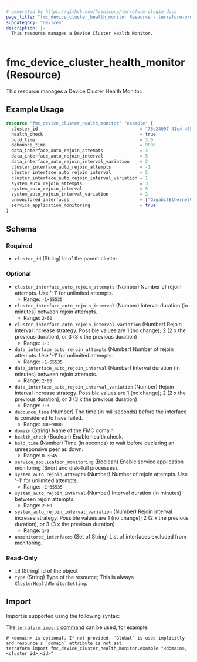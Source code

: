 ```yaml
---
# generated by https://github.com/hashicorp/terraform-plugin-docs
page_title: "fmc_device_cluster_health_monitor Resource - terraform-provider-fmc"
subcategory: "Devices"
description: |-
  This resource manages a Device Cluster Health Monitor.
---
```


# fmc_device_cluster_health_monitor (Resource)

This resource manages a Device Cluster Health Monitor.

## Example Usage

```terraform
resource "fmc_device_cluster_health_monitor" "example" {
  cluster_id                                       = "76d24097-41c4-4558-a4d0-a8c07ac08470"
  health_check                                     = true
  hold_time                                        = 3.0
  debounce_time                                    = 9000
  data_interface_auto_rejoin_attempts              = 3
  data_interface_auto_rejoin_interval              = 5
  data_interface_auto_rejoin_interval_variation    = 2
  cluster_interface_auto_rejoin_attempts           = -1
  cluster_interface_auto_rejoin_interval           = 5
  cluster_interface_auto_rejoin_interval_variation = 1
  system_auto_rejoin_attempts                      = 3
  system_auto_rejoin_interval                      = 5
  system_auto_rejoin_interval_variation            = 2
  unmonitored_interfaces                           = ["GigabitEthernet0/1"]
  service_application_monitoring                   = true
}
```

<!-- schema generated by tfplugindocs -->
## Schema

### Required

- `cluster_id` (String) Id of the parent cluster

### Optional

- `cluster_interface_auto_rejoin_attempts` (Number) Number of rejoin attempts. Use '-1' for unlimited attempts.
  - Range: `-1`-`65535`
- `cluster_interface_auto_rejoin_interval` (Number) Interval duration (in minutes) between rejoin attempts.
  - Range: `2`-`60`
- `cluster_interface_auto_rejoin_interval_variation` (Number) Rejoin interval increase strategy. Possible values are 1 (no change); 2 (2 x the previous duration), or 3 (3 x the previous duration)
  - Range: `1`-`3`
- `data_interface_auto_rejoin_attempts` (Number) Number of rejoin attempts. Use '-1' for unlimited attempts.
  - Range: `-1`-`65535`
- `data_interface_auto_rejoin_interval` (Number) Interval duration (in minutes) between rejoin attempts.
  - Range: `2`-`60`
- `data_interface_auto_rejoin_interval_variation` (Number) Rejoin interval increase strategy. Possible values are 1 (no change); 2 (2 x the previous duration), or 3 (3 x the previous duration)
  - Range: `1`-`3`
- `debounce_time` (Number) The time (in milliseconds) before the interface is considered to have failed.
  - Range: `300`-`9000`
- `domain` (String) Name of the FMC domain
- `health_check` (Boolean) Enable health check.
- `hold_time` (Number) Time (in seconds) to wait before declaring an unresponsive peer as down.
  - Range: `0.3`-`45`
- `service_application_monitoring` (Boolean) Enable service application monitoring (Snort and disk-full processes).
- `system_auto_rejoin_attempts` (Number) Number of rejoin attempts. Use '-1' for unlimited attempts.
  - Range: `-1`-`65535`
- `system_auto_rejoin_interval` (Number) Interval duration (in minutes) between rejoin attempts.
  - Range: `2`-`60`
- `system_auto_rejoin_interval_variation` (Number) Rejoin interval increase strategy. Possible values are 1 (no change); 2 (2 x the previous duration), or 3 (3 x the previous duration)
  - Range: `1`-`3`
- `unmonitored_interfaces` (Set of String) List of interfaces excluded from monitoring.

### Read-Only

- `id` (String) Id of the object
- `type` (String) Type of the resource; This is always `ClusterHealthMonitorSetting`.

## Import

Import is supported using the following syntax:

The [`terraform import` command](https://developer.hashicorp.com/terraform/cli/commands/import) can be used, for example:

```shell
# <domain> is optional. If not provided, `Global` is used implicitly and resource's `domain` attribute is not set.
terraform import fmc_device_cluster_health_monitor.example "<domain>,<cluster_id>,<id>"
```
